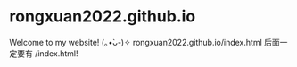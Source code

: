 # rongxuan2022.github.io
Welcome to my website! (｡•̀ᴗ-)✧
rongxuan2022.github.io/index.html
后面一定要有 /index.html!
